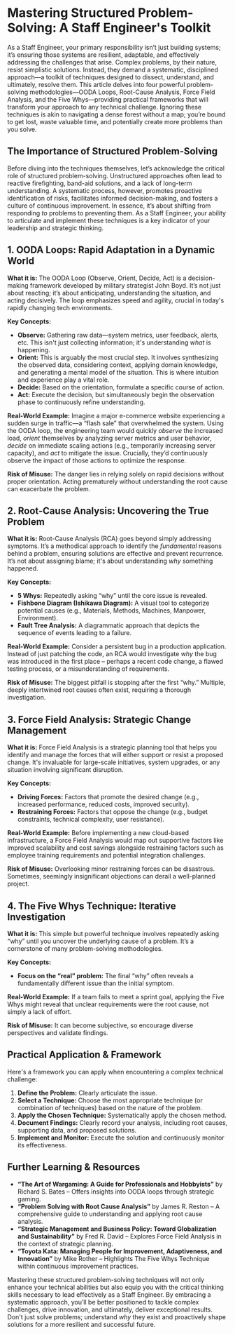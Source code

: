 # Mastering Structured Problem-Solving: A Staff Engineer's Toolkit

As a Staff Engineer, your primary responsibility isn’t just building systems; it’s ensuring those systems are resilient, adaptable, and effectively addressing the challenges that arise. Complex problems, by their nature, resist simplistic solutions. Instead, they demand a systematic, disciplined approach—a toolkit of techniques designed to dissect, understand, and ultimately, resolve them. This article delves into four powerful problem-solving methodologies—OODA Loops, Root-Cause Analysis, Force Field Analysis, and the Five Whys—providing practical frameworks that will transform your approach to any technical challenge. Ignoring these techniques is akin to navigating a dense forest without a map; you’re bound to get lost, waste valuable time, and potentially create more problems than you solve.

## The Importance of Structured Problem-Solving

Before diving into the techniques themselves, let’s acknowledge the critical role of structured problem-solving. Unstructured approaches often lead to reactive firefighting, band-aid solutions, and a lack of long-term understanding. A systematic process, however, promotes proactive identification of risks, facilitates informed decision-making, and fosters a culture of continuous improvement. In essence, it’s about shifting from responding _to_ problems to preventing them. As a Staff Engineer, your ability to articulate and implement these techniques is a key indicator of your leadership and strategic thinking.

## 1. OODA Loops: Rapid Adaptation in a Dynamic World

**What it is:** The OODA Loop (Observe, Orient, Decide, Act) is a decision-making framework developed by military strategist John Boyd. It’s not just about reacting; it’s about anticipating, understanding the situation, and acting decisively. The loop emphasizes speed and agility, crucial in today's rapidly changing tech environments.

**Key Concepts:**

- **Observe:** Gathering raw data—system metrics, user feedback, alerts, etc. This isn't just collecting information; it's understanding _what_ is happening.
- **Orient:** This is arguably the most crucial step. It involves synthesizing the observed data, considering context, applying domain knowledge, and generating a mental model of the situation. This is where intuition and experience play a vital role.
- **Decide:** Based on the orientation, formulate a specific course of action.
- **Act:** Execute the decision, but simultaneously begin the observation phase to continuously refine understanding.

**Real-World Example:** Imagine a major e-commerce website experiencing a sudden surge in traffic—a “flash sale” that overwhelmed the system. Using the OODA loop, the engineering team would quickly _observe_ the increased load, _orient_ themselves by analyzing server metrics and user behavior, _decide_ on immediate scaling actions (e.g., temporarily increasing server capacity), and _act_ to mitigate the issue. Crucially, they’d continuously observe the impact of those actions to optimize the response.

**Risk of Misuse:** The danger lies in relying solely on rapid decisions without proper orientation. Acting prematurely without understanding the root cause can exacerbate the problem.

## 2. Root-Cause Analysis: Uncovering the True Problem

**What it is:** Root-Cause Analysis (RCA) goes beyond simply addressing symptoms. It’s a methodical approach to identify the _fundamental_ reasons behind a problem, ensuring solutions are effective and prevent recurrence. It’s not about assigning blame; it's about understanding _why_ something happened.

**Key Concepts:**

- **5 Whys:** Repeatedly asking “why” until the core issue is revealed.
- **Fishbone Diagram (Ishikawa Diagram):** A visual tool to categorize potential causes (e.g., Materials, Methods, Machines, Manpower, Environment).
- **Fault Tree Analysis:** A diagrammatic approach that depicts the sequence of events leading to a failure.

**Real-World Example:** Consider a persistent bug in a production application. Instead of just patching the code, an RCA would investigate _why_ the bug was introduced in the first place – perhaps a recent code change, a flawed testing process, or a misunderstanding of requirements.

**Risk of Misuse:** The biggest pitfall is stopping after the first “why.” Multiple, deeply intertwined root causes often exist, requiring a thorough investigation.

## 3. Force Field Analysis: Strategic Change Management

**What it is:** Force Field Analysis is a strategic planning tool that helps you identify and manage the forces that will either support or resist a proposed change. It's invaluable for large-scale initiatives, system upgrades, or any situation involving significant disruption.

**Key Concepts:**

- **Driving Forces:** Factors that promote the desired change (e.g., increased performance, reduced costs, improved security).
- **Restraining Forces:** Factors that oppose the change (e.g., budget constraints, technical complexity, user resistance).

**Real-World Example:** Before implementing a new cloud-based infrastructure, a Force Field Analysis would map out supportive factors like improved scalability and cost savings alongside restraining factors such as employee training requirements and potential integration challenges.

**Risk of Misuse:** Overlooking minor restraining forces can be disastrous. Sometimes, seemingly insignificant objections can derail a well-planned project.

## 4. The Five Whys Technique: Iterative Investigation

**What it is:** This simple but powerful technique involves repeatedly asking “why” until you uncover the underlying cause of a problem. It’s a cornerstone of many problem-solving methodologies.

**Key Concepts:**

- **Focus on the “real” problem:** The final “why” often reveals a fundamentally different issue than the initial symptom.

**Real-World Example:** If a team fails to meet a sprint goal, applying the Five Whys might reveal that unclear requirements were the root cause, not simply a lack of effort.

**Risk of Misuse:** It can become subjective, so encourage diverse perspectives and validate findings.

## Practical Application & Framework

Here's a framework you can apply when encountering a complex technical challenge:

1.  **Define the Problem:** Clearly articulate the issue.
2.  **Select a Technique:** Choose the most appropriate technique (or combination of techniques) based on the nature of the problem.
3.  **Apply the Chosen Technique:** Systematically apply the chosen method.
4.  **Document Findings:** Clearly record your analysis, including root causes, supporting data, and proposed solutions.
5.  **Implement and Monitor:** Execute the solution and continuously monitor its effectiveness.

## Further Learning & Resources

- **“The Art of Wargaming: A Guide for Professionals and Hobbyists”** by Richard S. Bates – Offers insights into OODA loops through strategic gaming.
- **“Problem Solving with Root Cause Analysis”** by James R. Reston – A comprehensive guide to understanding and applying root cause analysis.
- **“Strategic Management and Business Policy: Toward Globalization and Sustainability”** by Fred R. David – Explores Force Field Analysis in the context of strategic planning.
- **“Toyota Kata: Managing People for Improvement, Adaptiveness, and Innovation”** by Mike Rother – Highlights The Five Whys Technique within continuous improvement practices.

Mastering these structured problem-solving techniques will not only enhance your technical abilities but also equip you with the critical thinking skills necessary to lead effectively as a Staff Engineer. By embracing a systematic approach, you’ll be better positioned to tackle complex challenges, drive innovation, and ultimately, deliver exceptional results. Don't just solve problems; understand _why_ they exist and proactively shape solutions for a more resilient and successful future.

```

```
